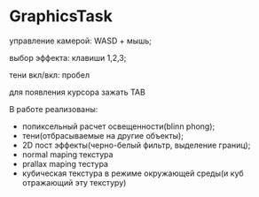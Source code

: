 # GraphicsTask

управление камерой:
WASD + мышь;

выбор эффекта:
клавиши 1,2,3;

тени вкл/вкл:
пробел

для появления курсора зажать TAB

В работе реализованы:
- попиксельный расчет освещенности(blinn phong);
- тени(отбрасываемые на другие объекты);
- 2D пост эффекты(черно-белый фильтр, выделение границ);
- normal maping текстура
- prallax maping тестура
- кубическая текстура в режиме окружающей среды(и куб отражающий эту текстуру)
